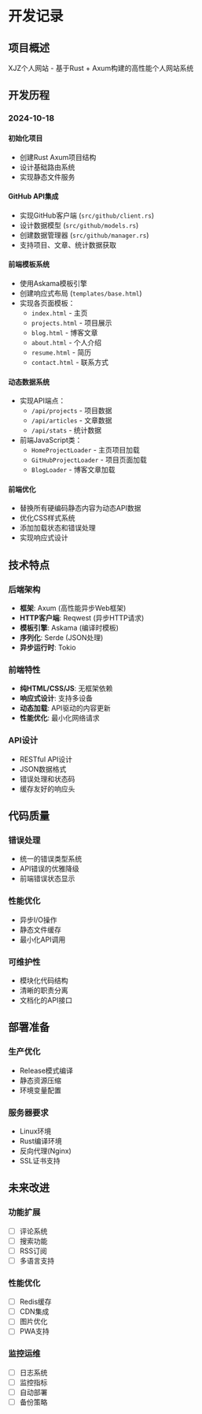 # 开发记录

## 项目概述

XJZ个人网站 - 基于Rust + Axum构建的高性能个人网站系统

## 开发历程

### 2024-10-18

#### 初始化项目
- 创建Rust Axum项目结构
- 设计基础路由系统
- 实现静态文件服务

#### GitHub API集成
- 实现GitHub客户端 (`src/github/client.rs`)
- 设计数据模型 (`src/github/models.rs`)
- 创建数据管理器 (`src/github/manager.rs`)
- 支持项目、文章、统计数据获取

#### 前端模板系统
- 使用Askama模板引擎
- 创建响应式布局 (`templates/base.html`)
- 实现各页面模板：
  - `index.html` - 主页
  - `projects.html` - 项目展示
  - `blog.html` - 博客文章
  - `about.html` - 个人介绍
  - `resume.html` - 简历
  - `contact.html` - 联系方式

#### 动态数据系统
- 实现API端点：
  - `/api/projects` - 项目数据
  - `/api/articles` - 文章数据
  - `/api/stats` - 统计数据
- 前端JavaScript类：
  - `HomeProjectLoader` - 主页项目加载
  - `GitHubProjectLoader` - 项目页面加载
  - `BlogLoader` - 博客文章加载

#### 前端优化
- 替换所有硬编码静态内容为动态API数据
- 优化CSS样式系统
- 添加加载状态和错误处理
- 实现响应式设计

## 技术特点

### 后端架构
- **框架**: Axum (高性能异步Web框架)
- **HTTP客户端**: Reqwest (异步HTTP请求)
- **模板引擎**: Askama (编译时模板)
- **序列化**: Serde (JSON处理)
- **异步运行时**: Tokio

### 前端特性
- **纯HTML/CSS/JS**: 无框架依赖
- **响应式设计**: 支持多设备
- **动态加载**: API驱动的内容更新
- **性能优化**: 最小化网络请求

### API设计
- RESTful API设计
- JSON数据格式
- 错误处理和状态码
- 缓存友好的响应头

## 代码质量

### 错误处理
- 统一的错误类型系统
- API错误的优雅降级
- 前端错误状态显示

### 性能优化
- 异步I/O操作
- 静态文件缓存
- 最小化API调用

### 可维护性
- 模块化代码结构
- 清晰的职责分离
- 文档化的API接口

## 部署准备

### 生产优化
- Release模式编译
- 静态资源压缩
- 环境变量配置

### 服务器要求
- Linux环境
- Rust编译环境
- 反向代理(Nginx)
- SSL证书支持

## 未来改进

### 功能扩展
- [ ] 评论系统
- [ ] 搜索功能
- [ ] RSS订阅
- [ ] 多语言支持

### 性能优化
- [ ] Redis缓存
- [ ] CDN集成
- [ ] 图片优化
- [ ] PWA支持

### 监控运维
- [ ] 日志系统
- [ ] 监控指标
- [ ] 自动部署
- [ ] 备份策略